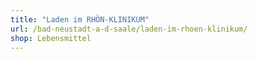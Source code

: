```yaml
---
title: "Laden im RHÖN-KLINIKUM"
url: /bad-neustadt-a-d-saale/laden-im-rhoen-klinikum/
shop: Lebensmittel
---
```

